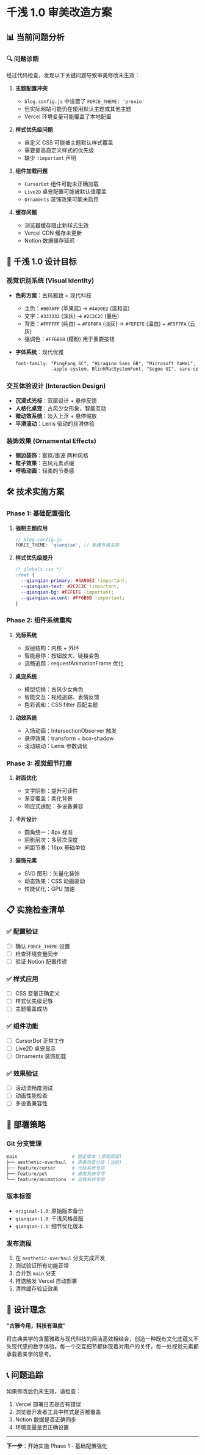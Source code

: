 # 千浅 1.0 审美改造方案

## 📊 当前问题分析

### 🔍 问题诊断
经过代码检查，发现以下关键问题导致审美修改未生效：

1. **主题配置冲突**
   - `blog.config.js` 中设置了 `FORCE_THEME: 'proxio'`
   - 但实际网站可能仍在使用默认主题或其他主题
   - Vercel 环境变量可能覆盖了本地配置

2. **样式优先级问题**
   - 自定义 CSS 可能被主题默认样式覆盖
   - 需要提高自定义样式的优先级
   - 缺少 `!important` 声明

3. **组件加载问题**
   - `CursorDot` 组件可能未正确加载
   - `Live2D` 桌宠配置可能被默认值覆盖
   - `Ornaments` 装饰效果可能未启用

4. **缓存问题**
   - 浏览器缓存阻止新样式生效
   - Vercel CDN 缓存未更新
   - Notion 数据缓存延迟

## 🎯 千浅 1.0 设计目标

### 视觉识别系统 (Visual Identity)
- **色彩方案**：古风雅致 + 现代科技
  - 主色：`#007AFF` (苹果蓝) → `#4A90E2` (温和蓝)
  - 文字：`#333333` (深灰) → `#2C2C2C` (墨色)
  - 背景：`#FFFFFF` (纯白) + `#F8F8FA` (淡灰) → `#FEFEFE` (温白) + `#F5F7FA` (云灰)
  - 强调色：`#FF6B6B` (樱粉) 用于重要按钮

- **字体系统**：现代优雅
  ```css
  font-family: "PingFang SC", "Hiragino Sans GB", "Microsoft YaHei", 
               -apple-system, BlinkMacSystemFont, "Segoe UI", sans-serif;
  ```

### 交互体验设计 (Interaction Design)
- **沉浸式光标**：双层设计 + 悬停反馈
- **人格化桌宠**：古风少女形象，智能互动
- **微动效系统**：淡入上浮 + 悬停缩放
- **平滑滚动**：Lenis 驱动的丝滑体验

### 装饰效果 (Ornamental Effects)
- **侧边装饰**：雾岚/墨波 两种风格
- **粒子效果**：古风元素点缀
- **呼吸动画**：轻柔的节奏感

## 🛠️ 技术实施方案

### Phase 1: 基础配置强化
1. **强制主题应用**
   ```javascript
   // blog.config.js
   FORCE_THEME: 'qianqian', // 新建专属主题
   ```

2. **样式优先级提升**
   ```css
   /* globals.css */
   :root {
     --qianqian-primary: #4A90E2 !important;
     --qianqian-text: #2C2C2C !important;
     --qianqian-bg: #FEFEFE !important;
     --qianqian-accent: #FF6B6B !important;
   }
   ```

### Phase 2: 组件系统重构
1. **光标系统**
   - 双层结构：内核 + 外环
   - 智能悬停：按钮放大、链接变色
   - 流畅追踪：requestAnimationFrame 优化

2. **桌宠系统**
   - 模型切换：古风少女角色
   - 智能交互：视线追踪、表情反馈
   - 色彩调和：CSS filter 匹配主题

3. **动效系统**
   - 入场动画：IntersectionObserver 触发
   - 悬停效果：transform + box-shadow
   - 滚动联动：Lenis 参数调优

### Phase 3: 视觉细节打磨
1. **封面优化**
   - 文字阴影：提升可读性
   - 渐变覆盖：柔化背景
   - 响应式适配：多设备兼容

2. **卡片设计**
   - 圆角统一：8px 标准
   - 阴影层次：多层次深度
   - 间距节奏：16px 基础单位

3. **装饰元素**
   - SVG 图形：矢量化装饰
   - 动态效果：CSS 动画驱动
   - 性能优化：GPU 加速

## 📋 实施检查清单

### ✅ 配置验证
- [ ] 确认 `FORCE_THEME` 设置
- [ ] 检查环境变量同步
- [ ] 验证 Notion 配置传递

### ✅ 样式应用
- [ ] CSS 变量正确定义
- [ ] 样式优先级足够
- [ ] 主题覆盖成功

### ✅ 组件功能
- [ ] CursorDot 正常工作
- [ ] Live2D 桌宠显示
- [ ] Ornaments 装饰加载

### ✅ 效果验证
- [ ] 滚动流畅度测试
- [ ] 动画性能检查
- [ ] 多设备兼容性

## 🚀 部署策略

### Git 分支管理
```bash
main                    # 稳定版本 (原版保留)
├── aesthetic-overhaul  # 审美改造分支 (当前)
├── feature/cursor      # 光标系统专项
├── feature/pet         # 桌宠系统专项
└── feature/animations  # 动效系统专项
```

### 版本标签
- `original-1.0`: 原始版本备份
- `qianqian-1.0`: 千浅风格首版
- `qianqian-1.1`: 细节优化版本

### 发布流程
1. 在 `aesthetic-overhaul` 分支完成开发
2. 测试验证所有功能正常
3. 合并到 `main` 分支
4. 推送触发 Vercel 自动部署
5. 清除缓存验证效果

## 🎨 设计理念

**"古雅今用，科技有温度"**

将古典美学的含蓄雅致与现代科技的简洁高效相结合，创造一种既有文化底蕴又不失现代感的数字体验。每一个交互细节都体现着对用户的关怀，每一处视觉元素都承载着美学的思考。

## 📞 问题追踪

如果修改后仍未生效，请检查：
1. Vercel 部署日志是否有错误
2. 浏览器开发者工具中样式是否被覆盖
3. Notion 数据是否正确同步
4. 环境变量是否正确设置

---

**下一步**：开始实施 Phase 1 - 基础配置强化
